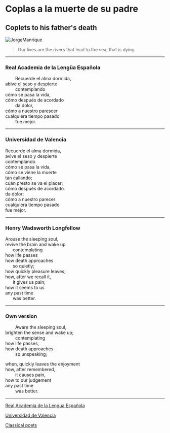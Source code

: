 # Coplas a la muerte de su padre
## Coplets to his father's death

![JorgeManrique](https://media.theobjective.com/app/uploads/2021/02/13091548/jorge-manrique-poeta-revelacion.jpg)  
> Our lives are the rivers that lead to the sea, that is dying
---

### Real Academia de la Lengüa Española
&nbsp;&nbsp;&nbsp;&nbsp;&nbsp;&nbsp;&nbsp;&nbsp;Recuerde el alma dormida,  
abive el seso y despierte  
&nbsp;&nbsp;&nbsp;&nbsp;&nbsp;&nbsp;&nbsp;&nbsp;contemplando  
cómo se pasa la vida,  
cómo después de acordado  
&nbsp;&nbsp;&nbsp;&nbsp;&nbsp;&nbsp;&nbsp;&nbsp;da dolor,  
cómo a nuestro parescer  
cualquiera tiempo pasado  
&nbsp;&nbsp;&nbsp;&nbsp;&nbsp;&nbsp;&nbsp;&nbsp;fue mejor.  

---


### Universidad de Valencia

Recuerde el alma dormida,  
avive el seso y despierte  
contemplando  
cómo se pasa la vida,  
cómo se viene la muerte  
tan callando;  
cuán presto se va el placer;  
cómo después de acordado  
da dolor;  
cómo a nuestro parecer  
cualquiera tiempo pasado  
fue mejor.  

----

### Henry Wadsworth Longfellow 

Arouse the sleeping soul,  
revive the brain and wake up  
&nbsp;&nbsp;&nbsp;&nbsp;&nbsp;&nbsp;contemplating  
how life passes  
how death approaches  
&nbsp;&nbsp;&nbsp;&nbsp;&nbsp;&nbsp;so quietly;  
how quickly pleasure leaves;  
how, after we recall it,  
&nbsp;&nbsp;&nbsp;&nbsp;&nbsp;&nbsp;it gives us pain;  
how it seems to us  
any past time  
&nbsp;&nbsp;&nbsp;&nbsp;&nbsp;&nbsp;was better.  

---

### Own version

&nbsp;&nbsp;&nbsp;&nbsp;&nbsp;&nbsp;&nbsp;&nbsp;Aware the sleeping soul,  
brighten the sense and wake up;  
&nbsp;&nbsp;&nbsp;&nbsp;&nbsp;&nbsp;&nbsp;&nbsp;contemplating  
how life passes,  
how death approaches  
&nbsp;&nbsp;&nbsp;&nbsp;&nbsp;&nbsp;&nbsp;&nbsp;so unspeaking;  
  
when, quickly leaves the enjoyment  
how, after remembered,  
&nbsp;&nbsp;&nbsp;&nbsp;&nbsp;&nbsp;&nbsp;&nbsp;it causes pain,  
how to our judgement  
any past time  
&nbsp;&nbsp;&nbsp;&nbsp;&nbsp;&nbsp;&nbsp;&nbsp;was better.  

---
[Real Academia de la Lengua Española](https://www.rae.es/sites/default/files/Coplas_a_la_muerte_de_su_padre.pdf)

[Universidad de Valencia](https://www.uv.es/ivorra/Literatura/Coplas.htm)

[Classical poets](https://classicalpoets.org/2020/08/02/verses-on-the-death-of-his-father-coplas-por-la-muerte-de-su-padre-by-jorge-manrique/#/)
